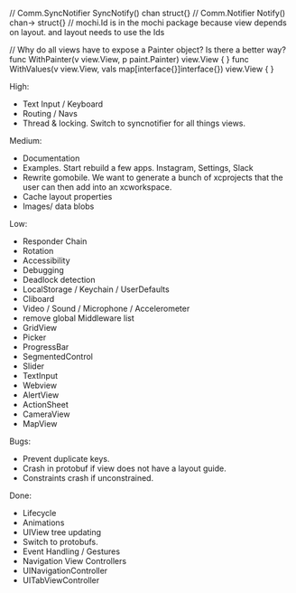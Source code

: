 // Comm.SyncNotifier SyncNotify() chan struct{}
// Comm.Notifier Notify() chan-> struct{}
// mochi.Id is in the mochi package because view depends on layout. and layout needs to use the Ids

// Why do all views have to expose a Painter object? Is there a better way?
func WithPainter(v view.View, p paint.Painter) view.View {
}
func WithValues(v view.View, vals map[interface{}]interface{}) view.View {
}

High:
* Text Input / Keyboard
* Routing / Navs
* Thread & locking. Switch to syncnotifier for all things views.


Medium:
* Documentation
* Examples. Start rebuild a few apps. Instagram, Settings, Slack
* Rewrite gomobile. We want to generate a bunch of xcprojects that the user can then add into an xcworkspace.
* Cache layout properties
* Images/ data blobs

Low:
* Responder Chain
* Rotation
* Accessibility
* Debugging
* Deadlock detection
* LocalStorage / Keychain / UserDefaults
* Cliboard
* Video / Sound / Microphone / Accelerometer
* remove global Middleware list
* GridView
* Picker
* ProgressBar
* SegmentedControl
* Slider
* TextInput
* Webview
* AlertView
* ActionSheet
* CameraView
* MapView

Bugs:
* Prevent duplicate keys.
* Crash in protobuf if view does not have a layout guide.
* Constraints crash if unconstrained.

Done:
* Lifecycle
* Animations
* UIView tree updating
* Switch to protobufs.
* Event Handling / Gestures
* Navigation View Controllers
* UINavigationController
* UITabViewController